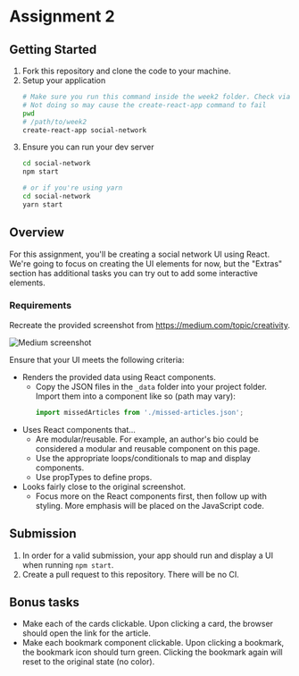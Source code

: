 # Assignment 2

## Getting Started

1. Fork this repository and clone the code to your machine.
2. Setup your application
   ```bash
   # Make sure you run this command inside the week2 folder. Check via `pwd`
   # Not doing so may cause the create-react-app command to fail
   pwd
   # /path/to/week2
   create-react-app social-network
   ```
3. Ensure you can run your dev server
   ```bash
   cd social-network
   npm start

   # or if you're using yarn
   cd social-network
   yarn start
   ```

## Overview

For this assignment, you'll be creating a social network UI using React. We're going to focus on creating the UI elements for now, but the "Extras" section has additional tasks you can try out to add some interactive elements.

### Requirements

Recreate the provided screenshot from https://medium.com/topic/creativity.

![Medium screenshot](medium.jpeg)

Ensure that your UI meets the following criteria:

* Renders the provided data using React components.
    * Copy the JSON files in the `_data` folder into your project folder. Import them into a component like so (path may vary):
      ```js
      import missedArticles from './missed-articles.json';
      ```
* Uses React components that...
    * Are modular/reusable. For example, an author's bio could be considered a modular and reusable component on this page.
    * Use the appropriate loops/conditionals to map and display components.
    * Use propTypes to define props.
* Looks fairly close to the original screenshot.
    * Focus more on the React components first, then follow up with styling. More emphasis will be placed on the JavaScript code.

## Submission

1. In order for a valid submission, your app should run and display a UI when running `npm start`.
2. Create a pull request to this repository. There will be no CI.

## Bonus tasks

* Make each of the cards clickable. Upon clicking a card, the browser should open the link for the article.
* Make each bookmark component clickable. Upon clicking a bookmark, the bookmark icon should turn green. Clicking the bookmark again will reset to the original state (no color).
